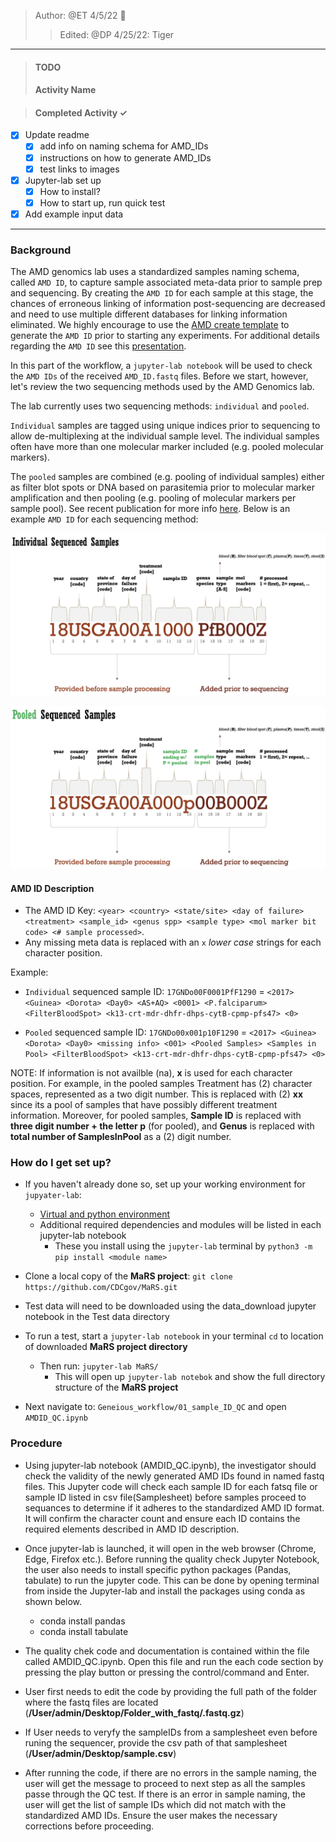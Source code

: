 > Author: @ET 4/5/22 :goat:  
>> Edited: @DP 4/25/22: Tiger
----
>#### TODO ####
>#### Activity Name ####

>#### Completed Activity ✓ ####
 - [x] Update readme
    - [x] add info on naming schema for AMD_IDs  
    - [x] instructions on how to generate AMD_IDs
    - [x] test links to images  
 - [x] Jupyter-lab set up
    - [x] How to install?
    - [x] How to start up, run quick test
 - [x] Add example input data

------

### Background ###

The AMD genomics lab uses a standardized samples naming schema, called `AMD ID`, to capture sample associated meta-data prior to sample prep and sequencing. By creating the `AMD ID` for each sample at this stage, the chances of erroneous linking of information post-sequencing are decreased and need to use multiple different databases for linking information eliminated. We highly encourage to use the [AMD create template](https://github.com/CDCgov/MaRS/blob/master/Geneious_workflow/01_sample_ID_QC/files/AMD_ID_create_template.xlsx) to generate the `AMD ID` prior to starting any experiments. For additional details regarding the `AMD ID` see this [presentation](https://github.com/CDCgov/MaRS/blob/master/Geneious_workflow/01_sample_ID_QC/files/AMD_ID_create_key.pptx).

In this part of the workflow, a `jupyter-lab notebook` will be used to check the `AMD IDs` of the received `AMD_ID.fastq` files. Before we start, however, let's review the two sequencing methods used by the AMD Genomics lab.  

The lab currently uses two sequencing methods: `individual` and `pooled`.

`Individual` samples are tagged using unique indices prior to sequencing to allow de-multiplexing at the individual sample level. The individual samples often have more than one molecular marker included (e.g. pooled molecular markers).

The `pooled` samples are combined (e.g. pooling of individual samples) either as filter blot spots or DNA  based on parasitemia prior to molecular marker amplification and then pooling (e.g. pooling of molecular markers per sample pool). See recent publication for more info [here](https://pubmed.ncbi.nlm.nih.gov/35030215/). Below is an example `AMD ID` for each sequencing method:

<img
  src="/images/ind_sample_ID.png"
  width="600">

  <img
    src="/images/pooled_sample_ID.png"
    width="600">

#### AMD ID Description #### 

* The AMD ID Key:  `<year> <country> <state/site> <day of failure> <treatment> <sample_id> <genus spp> <sample type> <mol marker bit code> <# sample processed>`. 
* Any missing meta data is replaced with an `x` _lower case_ strings for each character position. 

Example:
- `Individual` sequenced sample ID: `17GNDo00F0001PfF1290` = `<2017> <Guinea> <Dorota> <Day0> <AS+AQ> <0001> <P.falciparum> <FilterBloodSpot> <k13-crt-mdr-dhfr-dhps-cytB-cpmp-pfs47> <0>` 
                      
- `Pooled` sequenced sample ID: `17GNDo00x001p10F1290` = `<2017> <Guinea> <Dorota> <Day0> <missing info> <001> <Pooled Samples> <Samples in Pool> <FilterBloodSpot> <k13-crt-mdr-dhfr-dhps-cytB-cpmp-pfs47> <0>`
       
NOTE: If information is not availble (na), **x** is used for each character position. For example, in the pooled samples Treatment has (2) character spaces, represented as a two digit number. This is replaced with (2) **xx** since its a pool of samples that have possibly different treatment information. Moreover, for pooled samples, **Sample ID** is replaced with **three digit number + the letter p** (for pooled), and **Genus** is replaced with **total number of SamplesInPool** as a (2) digit number. 



### How do I get set up? ###
* If you haven't already done so, set up your working environment for `jupyater-lab`:
  * [Virtual and python environment](https://github.com/CDCgov/MaRS/blob/master/Geneious_workflow/py_ve_setup.md)
  * Additional required dependencies and modules will be listed in each jupyter-lab notebook
    * These you install using the `jupyter-lab` terminal by `python3 -m pip install <module name>`


* Clone a local copy of the **MaRS project**: `git clone https://github.com/CDCgov/MaRS.git`
* Test data will need to be downloaded using the data_download jupyter notebook in the Test data directory
* To run a test, start a `jupyter-lab notebook` in your terminal `cd` to location of downloaded **MaRS project directory**
  * Then run: `jupyter-lab MaRS/`
    * This will open up `jupyter-lab notebok` and show the full directory structure of the **MaRS project**
* Next navigate to: `Geneious_workflow/01_sample_ID_QC` and open `AMDID_QC.ipynb`

### Procedure  ###

* Using jupyter-lab notebook (AMDID_QC.ipynb), the investigator should check the validity of the newly generated AMD IDs found in named fastq files. This Jupyter code will check each sample ID for each fatsq file or sample ID listed in csv file(Samplesheet) before samples proceed to sequances to determine if it adheres to the standardized AMD ID format. It will confirm the character count and ensure each ID contains the required elements described in AMD ID description.

* Once jupyter-lab is launched, it will open in the web browser (Chrome, Edge, Firefox etc.). Before running the quality check Jupyter Notebook, the user also needs to install specific python packages (Pandas, tabulate) to run the jupyter code. This can be done by opening terminal from inside the Jupyter-lab and install the packages using conda as shown below. 
  * conda install pandas
  * conda install tabulate

* The quality chek code and documentation is contained within the file called AMDID_QC.ipynb. Open this file and run the each code section by pressing the play button or pressing the control/command and Enter.

* User first needs to edit the code by providing the full path of the folder where the fastq files are located (**/User/admin/Desktop/Folder_with_fastq/.fastq.gz**)
* If User needs to veryfy the sampleIDs from a samplesheet even before runing the sequencer, provide the csv path of that samplesheet (**/User/admin/Desktop/sample.csv**)

* After running the code, if there are no errors in the sample naming, the user will get the message to proceed to next step as all the samples passe through the QC test. If there is an error in sample naming, the user will get the list of sample IDs which did not match with the standardized AMD IDs. Ensure the user makes the necessary corrections before proceeding. 